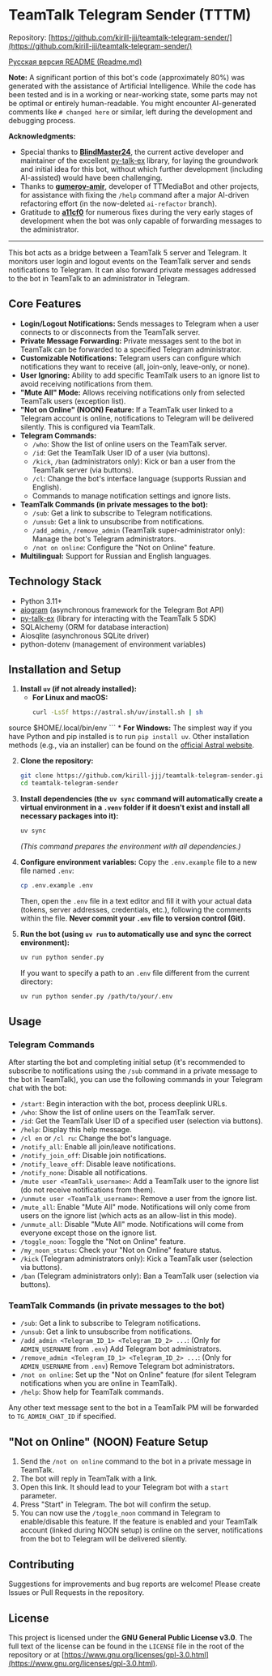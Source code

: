 # TeamTalk Telegram Sender (TTTM)

Repository: [https://github.com/kirill-jjj/teamtalk-telegram-sender/](https://github.com/kirill-jjj/teamtalk-telegram-sender/)

[Русская версия README (Readme.md)](Readme.md)

**Note:** A significant portion of this bot's code (approximately 80%) was generated with the assistance of Artificial Intelligence. While the code has been tested and is in a working or near-working state, some parts may not be optimal or entirely human-readable. You might encounter AI-generated comments like `# changed here` or similar, left during the development and debugging process.

**Acknowledgments:**

*   Special thanks to **[BlindMaster24](https://github.com/BlindMaster24)**, the current active developer and maintainer of the excellent [py-talk-ex](https://github.com/BlindMaster24/pytalk) library, for laying the groundwork and initial idea for this bot, without which further development (including AI-assisted) would have been challenging.
*   Thanks to **[gumerov-amir](https://github.com/gumerov-amir)**, developer of TTMediaBot and other projects, for assistance with fixing the `/help` command after a major AI-driven refactoring effort (in the now-deleted `ai-refactor` branch).
*   Gratitude to **[a11cf0](https://github.com/a11cf0)** for numerous fixes during the very early stages of development when the bot was only capable of forwarding messages to the administrator.

---

This bot acts as a bridge between a TeamTalk 5 server and Telegram. It monitors user login and logout events on the TeamTalk server and sends notifications to Telegram. It can also forward private messages addressed to the bot in TeamTalk to an administrator in Telegram.

## Core Features

*   **Login/Logout Notifications:** Sends messages to Telegram when a user connects to or disconnects from the TeamTalk server.
*   **Private Message Forwarding:** Private messages sent to the bot in TeamTalk can be forwarded to a specified Telegram administrator.
*   **Customizable Notifications:** Telegram users can configure which notifications they want to receive (all, join-only, leave-only, or none).
*   **User Ignoring:** Ability to add specific TeamTalk users to an ignore list to avoid receiving notifications from them.
*   **"Mute All" Mode:** Allows receiving notifications only from selected TeamTalk users (exception list).
*   **"Not on Online" (NOON) Feature:** If a TeamTalk user linked to a Telegram account is online, notifications to Telegram will be delivered silently. This is configured via TeamTalk.
*   **Telegram Commands:**
    *   `/who`: Show the list of online users on the TeamTalk server.
    *   `/id`: Get the TeamTalk User ID of a user (via buttons).
    *   `/kick`, `/ban` (administrators only): Kick or ban a user from the TeamTalk server (via buttons).
    *   `/cl`: Change the bot's interface language (supports Russian and English).
    *   Commands to manage notification settings and ignore lists.
*   **TeamTalk Commands (in private messages to the bot):**
    *   `/sub`: Get a link to subscribe to Telegram notifications.
    *   `/unsub`: Get a link to unsubscribe from notifications.
    *   `/add_admin`, `/remove_admin` (TeamTalk super-administrator only): Manage the bot's Telegram administrators.
    *   `/not on online`: Configure the "Not on Online" feature.
*   **Multilingual:** Support for Russian and English languages.

## Technology Stack

*   Python 3.11+
*   [aiogram](https://github.com/aiogram/aiogram) (asynchronous framework for the Telegram Bot API)
*   [py-talk-ex](https://github.com/BlindMaster24/pytalk) (library for interacting with the TeamTalk 5 SDK)
*   SQLAlchemy (ORM for database interaction)
*   Aiosqlite (asynchronous SQLite driver)
*   python-dotenv (management of environment variables)

## Installation and Setup

1.  **Install `uv` (if not already installed):**
    *   **For Linux and macOS:**
        ```bash
        curl -LsSf https://astral.sh/uv/install.sh | sh
source $HOME/.local/bin/env
        ```
    *   **For Windows:** The simplest way if you have Python and pip installed is to run `pip install uv`. Other installation methods (e.g., via an installer) can be found on the [official Astral website](https://astral.sh/uv#installation).

2.  **Clone the repository:**
    ```bash
    git clone https://github.com/kirill-jjj/teamtalk-telegram-sender.git
    cd teamtalk-telegram-sender
    ```

3.  **Install dependencies (the `uv sync` command will automatically create a virtual environment in a `.venv` folder if it doesn't exist and install all necessary packages into it):**
    ```bash
    uv sync
    ```
    *(This command prepares the environment with all dependencies.)*

4.  **Configure environment variables:**
    Copy the `.env.example` file to a new file named `.env`:
    ```bash
    cp .env.example .env
    ```
    Then, open the `.env` file in a text editor and fill it with your actual data (tokens, server addresses, credentials, etc.), following the comments within the file. **Never commit your `.env` file to version control (Git).**

5.  **Run the bot (using `uv run` to automatically use and sync the correct environment):**
    ```bash
    uv run python sender.py
    ```
    If you want to specify a path to an `.env` file different from the current directory:
    ```bash
    uv run python sender.py /path/to/your/.env
    ```

## Usage

### Telegram Commands

After starting the bot and completing initial setup (it's recommended to subscribe to notifications using the `/sub` command in a private message to the bot in TeamTalk), you can use the following commands in your Telegram chat with the bot:

*   `/start`: Begin interaction with the bot, process deeplink URLs.
*   `/who`: Show the list of online users on the TeamTalk server.
*   `/id`: Get the TeamTalk User ID of a specified user (selection via buttons).
*   `/help`: Display this help message.
*   `/cl en` or `/cl ru`: Change the bot's language.
*   `/notify_all`: Enable all join/leave notifications.
*   `/notify_join_off`: Disable join notifications.
*   `/notify_leave_off`: Disable leave notifications.
*   `/notify_none`: Disable all notifications.
*   `/mute user <TeamTalk_username>`: Add a TeamTalk user to the ignore list (do not receive notifications from them).
*   `/unmute user <TeamTalk_username>`: Remove a user from the ignore list.
*   `/mute_all`: Enable "Mute All" mode. Notifications will only come from users on the ignore list (which acts as an allow-list in this mode).
*   `/unmute_all`: Disable "Mute All" mode. Notifications will come from everyone except those on the ignore list.
*   `/toggle_noon`: Toggle the "Not on Online" feature.
*   `/my_noon_status`: Check your "Not on Online" feature status.
*   `/kick` (Telegram administrators only): Kick a TeamTalk user (selection via buttons).
*   `/ban` (Telegram administrators only): Ban a TeamTalk user (selection via buttons).

### TeamTalk Commands (in private messages to the bot)

*   `/sub`: Get a link to subscribe to Telegram notifications.
*   `/unsub`: Get a link to unsubscribe from notifications.
*   `/add_admin <Telegram_ID_1> <Telegram_ID_2> ...`: (Only for `ADMIN_USERNAME` from `.env`) Add Telegram bot administrators.
*   `/remove_admin <Telegram_ID_1> <Telegram_ID_2> ...`: (Only for `ADMIN_USERNAME` from `.env`) Remove Telegram bot administrators.
*   `/not on online`: Set up the "Not on Online" feature (for silent Telegram notifications when you are online in TeamTalk).
*   `/help`: Show help for TeamTalk commands.

Any other text message sent to the bot in a TeamTalk PM will be forwarded to `TG_ADMIN_CHAT_ID` if specified.

## "Not on Online" (NOON) Feature Setup

1.  Send the `/not on online` command to the bot in a private message in TeamTalk.
2.  The bot will reply in TeamTalk with a link.
3.  Open this link. It should lead to your Telegram bot with a `start` parameter.
4.  Press "Start" in Telegram. The bot will confirm the setup.
5.  You can now use the `/toggle_noon` command in Telegram to enable/disable this feature. If the feature is enabled and your TeamTalk account (linked during NOON setup) is online on the server, notifications from the bot to Telegram will be delivered silently.

## Contributing

Suggestions for improvements and bug reports are welcome! Please create Issues or Pull Requests in the repository.

## License

This project is licensed under the **GNU General Public License v3.0**.
The full text of the license can be found in the `LICENSE` file in the root of the repository or at [https://www.gnu.org/licenses/gpl-3.0.html](https://www.gnu.org/licenses/gpl-3.0.html).